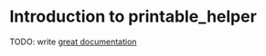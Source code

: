 # Introduction to printable_helper

TODO: write [great documentation](http://jacobian.org/writing/what-to-write/)
